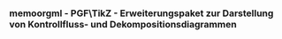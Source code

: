 ### memoorgml - PGF\TikZ - Erweiterungspaket zur Darstellung von Kontrollfluss- und Dekompositionsdiagrammen                                                                  

